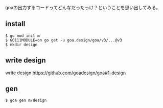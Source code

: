 goaの出力するコードってどんなだったっけ？ということを思い出してみる。

## install

```console
$ go mod init m
$ GO111MODULE=on go get -u goa.design/goa/v3/...@v3
$ mkdir design
```

## write design

write design https://github.com/goadesign/goa#1-design

## gen

```console
$ goa gen m/design

```

